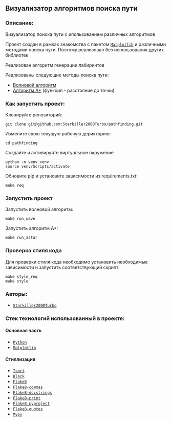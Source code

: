 ## Визуализатор алгоритмов поиска пути
### Описание:

Визуализатор поиска пути с ипользованием различных алгоритмов 

Проект создан в рамках знакомства с пакетом [`Matplotlib`](https://pypi.org/project/matplotlib/) и различными методами поиска пути. Поэтому реализован без использования других библиотек

Реализован алгоритм генерации лабиринтов

Реализованы следующие методы поиска пути:

- [Волновой алгоритм](https://ru.wikipedia.org/wiki/%D0%90%D0%BB%D0%B3%D0%BE%D1%80%D0%B8%D1%82%D0%BC_%D0%9B%D0%B8)
- [Алгоритм А*](https://ru.wikipedia.org/wiki/A*) (функция - расстояние до точки)


### Как запустить проект:

Клонируйте репозиторий:
```commandline
git clone git@github.com:Starkiller2000Turbo/pathfinding.git
```

Измените свою текущую рабочую дерикторию:
```commandline
cd pathfinding
```

Создайте и активируйте виртуальное окружение

```commandline
python -m venv venv
source venv/Scripts/activate
```

Обновите pip и установите зависимости из requirements.txt:
```commandline
make req
```

### Запустить проект

Запустить волновой алгоритм:
```commandline
make run_wave
```

Запустить алгоритм A*:
```commandline
make run_astar
```

### Проверка стиля кода

Для проверки стиля кода необходимо установить необходимые зависимости и запустить соответствующий скрипт:

```
make style_req
make style
```

### Авторы:

- [`Starkiller2000Turbo`](https://github.com/Starkiller2000Turbo)

### Стек технологий использованный в проекте:

#### Основная часть

- [`Python`](https://www.python.org/)
- [`Matplotlib`](https://pypi.org/project/matplotlib/)

#### Стиллизация
 
- [`Isort`](https://pypi.org/project/isort/)
- [`Black`](https://pypi.org/project/black/)
- [`Flake8`](https://pypi.org/project/flake8/)
- [`Flake8-commas`](https://pypi.org/project/flake8-commas/)
- [`Flake8-docstrings`](https://pypi.org/project/flake8-docstrings/)
- [`Flake8-print`](https://pypi.org/project/flake8-print/)
- [`Flake8-pyproject`](https://pypi.org/project/flake8-pyproject/)
- [`Flake8-quotes`](https://pypi.org/project/flake8-quotes/)
- [`Mypy`](https://pypi.org/project/mypy/)